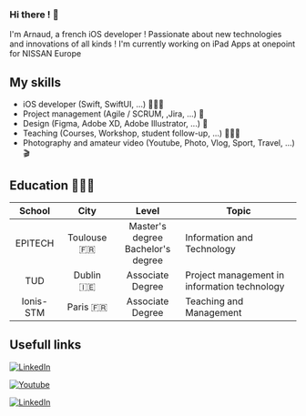 ### Hi there ! 👋

I'm Arnaud, a french iOS developer ! Passionate about new technologies and innovations of all kinds ! I'm currently working on iPad Apps at onepoint for NISSAN Europe 


## My skills

 * iOS developer (Swift, SwiftUI, ...) 🧑🏻‍💻
 * Project management (Agile / SCRUM, ,Jira, ...) 🤝
 * Design (Figma, Adobe XD, Adobe Illustrator, ...) 🎨
 * Teaching (Courses, Workshop, student follow-up, ...) 👨🏻‍🏫
 * Photography and amateur video (Youtube, Photo, Vlog, Sport, Travel, ...) 🎬




## Education 👨🏻‍🎓

|	School     | City | Level | Topic |
|:------------:|:---------------:|:-------------:|---|
|	EPITECH	|	Toulouse 🇫🇷	|	Master's degree <br> Bachelor's degree | Information and Technology|
| TUD	| Dublin 🇮🇪|	Associate Degree | Project management in information technology |
| Ionis-STM | Paris 🇫🇷 | Associate Degree | Teaching and Management | 


## Usefull links
[![LinkedIn](https://img.shields.io/badge/LinkedIn-0077B5?style=for-the-badge&logo=linkedin&logoColor=white)](https://www.linkedin.com/in/arnaud-nommay/)

[![Youtube](https://img.shields.io/youtube/channel/subscribers/UC_Cj2XMo2iQ4JDLi-CmO7pA?style=social)](https://www.youtube.com/c/arnaudnommay)

[![LinkedIn](https://img.shields.io/badge/My-portfolio-blue)](arnaudnommay.com)
